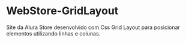 # WebStore-GridLayout
Site da Alura Store desenvolvido com Css Grid Layout para posicionar elementos utilizando linhas e colunas.

